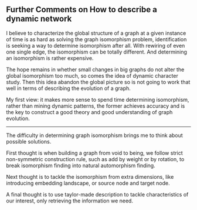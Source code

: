 ## Further Comments on How to describe a dynamic network

I believe to characterize the global structure of a graph at a given instance of time is as hard as solving the graph isomorphism problem, identification is seeking a way to determine isomorphism after all. With rewiring of even one single edge, the isomorphism can be totally different. And determining an isomorphism is rather expensive.

The hope remains in whether small changes in big graphs do not alter the global isomorphism too much, so comes the idea of dynamic character study. Then this idea abandon the global picture so is not going to work that well in terms of describing the evolution of a graph.

My first view: it makes more sense to spend time determining isomorphism, rather than mining dynamic patterns, the former achieves accuracy and is the key to construct a good theory and good understanding of graph evolution.

------

The difficulty in determining graph isomorphism brings me to think about possible solutions. 

First thought is when building a graph from void to being, we follow strict non-symmetric construction rule, such as add by weight or by rotation, to break isomorphism finding into natural automorphism finding.

Next thought is to tackle the isomorphism from extra dimensions, like introducing embedding landscape, or source node and target node.

A final thought is to use taylor-made description to tackle characteristics of our interest, only retrieving the information we need.